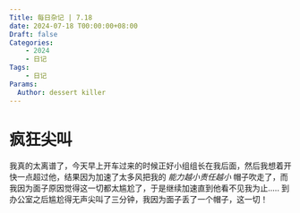 ```yaml
---
Title: 每日杂记 | 7.18
date: 2024-07-18 T00:00:00+08:00
Draft: false
Categories: 
    - 2024
    - 日记
Tags:
    - 日记
Params:
  Author: dessert killer
---
```



# 疯狂尖叫

我真的太离谱了，今天早上开车过来的时候正好小组组长在我后面，然后我想着开快一点超过他，结果因为加速了太多风把我的 *能力越小责任越小* 帽子吹走了，而我因为面子原因觉得这一切都太尴尬了，于是继续加速直到他看不见我为止.....
到办公室之后尴尬得无声尖叫了三分钟，我因为面子丢了一个帽子，这一切！


